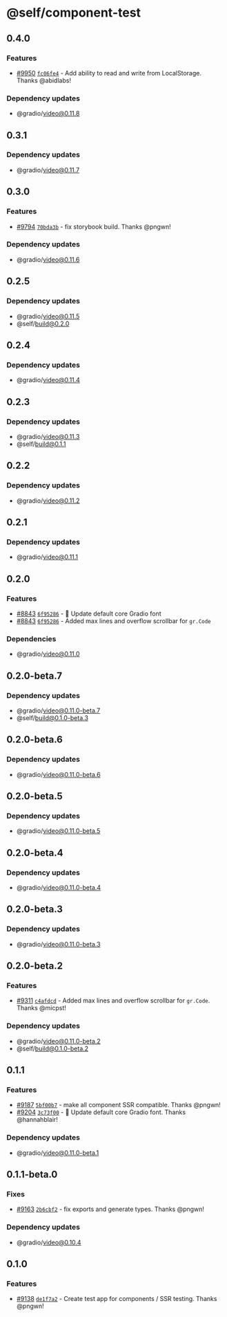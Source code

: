 # @self/component-test

## 0.4.0

### Features

- [#9950](https://github.com/gradio-app/gradio/pull/9950) [`fc06fe4`](https://github.com/gradio-app/gradio/commit/fc06fe41f015678a0545f4e5c99f6ae2704f0031) - Add ability to read and write from LocalStorage.  Thanks @abidlabs!

### Dependency updates

- @gradio/video@0.11.8

## 0.3.1

### Dependency updates

- @gradio/video@0.11.7

## 0.3.0

### Features

- [#9794](https://github.com/gradio-app/gradio/pull/9794) [`70bda3b`](https://github.com/gradio-app/gradio/commit/70bda3bb187a7219f4707344cf47edd0a021da19) - fix storybook build.  Thanks @pngwn!

### Dependency updates

- @gradio/video@0.11.6

## 0.2.5

### Dependency updates

- @gradio/video@0.11.5
- @self/build@0.2.0

## 0.2.4

### Dependency updates

- @gradio/video@0.11.4

## 0.2.3

### Dependency updates

- @gradio/video@0.11.3
- @self/build@0.1.1

## 0.2.2

### Dependency updates

- @gradio/video@0.11.2

## 0.2.1

### Dependency updates

- @gradio/video@0.11.1

## 0.2.0

### Features

- [#8843](https://github.com/gradio-app/gradio/pull/8843) [`6f95286`](https://github.com/gradio-app/gradio/commit/6f95286337459efbccb95c9cfac63355669df9ee) - 🔡 Update default core Gradio font
- [#8843](https://github.com/gradio-app/gradio/pull/8843) [`6f95286`](https://github.com/gradio-app/gradio/commit/6f95286337459efbccb95c9cfac63355669df9ee) - Added max lines and overflow scrollbar for `gr.Code`

### Dependencies

- @gradio/video@0.11.0

## 0.2.0-beta.7

### Dependency updates

- @gradio/video@0.11.0-beta.7
- @self/build@0.1.0-beta.3

## 0.2.0-beta.6

### Dependency updates

- @gradio/video@0.11.0-beta.6

## 0.2.0-beta.5

### Dependency updates

- @gradio/video@0.11.0-beta.5

## 0.2.0-beta.4

### Dependency updates

- @gradio/video@0.11.0-beta.4

## 0.2.0-beta.3

### Dependency updates

- @gradio/video@0.11.0-beta.3

## 0.2.0-beta.2

### Features

- [#9311](https://github.com/gradio-app/gradio/pull/9311) [`c4afdcd`](https://github.com/gradio-app/gradio/commit/c4afdcdb1f1f80c5f95ab45d527236e9364ace82) - Added max lines and overflow scrollbar for `gr.Code`.  Thanks @micpst!

### Dependency updates

- @gradio/video@0.11.0-beta.2
- @self/build@0.1.0-beta.2

## 0.1.1

### Features

- [#9187](https://github.com/gradio-app/gradio/pull/9187) [`5bf00b7`](https://github.com/gradio-app/gradio/commit/5bf00b7524ebf399b48719120a49d15bb21bd65c) - make all component SSR compatible.  Thanks @pngwn!
- [#9204](https://github.com/gradio-app/gradio/pull/9204) [`3c73f00`](https://github.com/gradio-app/gradio/commit/3c73f00e3016b16917ebfe0bad390f2dff683457) - 🔡 Update default core Gradio font.  Thanks @hannahblair!

### Dependency updates

- @gradio/video@0.11.0-beta.1

## 0.1.1-beta.0

### Fixes

- [#9163](https://github.com/gradio-app/gradio/pull/9163) [`2b6cbf2`](https://github.com/gradio-app/gradio/commit/2b6cbf25908e42cf027324e54ef2cc0baad11a91) - fix exports and generate types.  Thanks @pngwn!

### Dependency updates

- @gradio/video@0.10.4

## 0.1.0

### Features

- [#9138](https://github.com/gradio-app/gradio/pull/9138) [`de1f7a2`](https://github.com/gradio-app/gradio/commit/de1f7a2b89e8d2868c7b255bc1d6e6e5c0610d03) - Create test app for components  / SSR testing.  Thanks @pngwn!